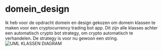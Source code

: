 # domein_design
Ik heb voor de opdracht domein en design gekozen om domein klassen te maken voor een cryptocurrency trading bot app. Dit zijn alle klasses achter een automatisch crypto bot strategy, om crypto automatisch te verhandelen. De strategy is voor nu gewoon een string.
![UML KLASSEN DIAGRAM](relative/path/to/img.jpg?raw=true "Title")
